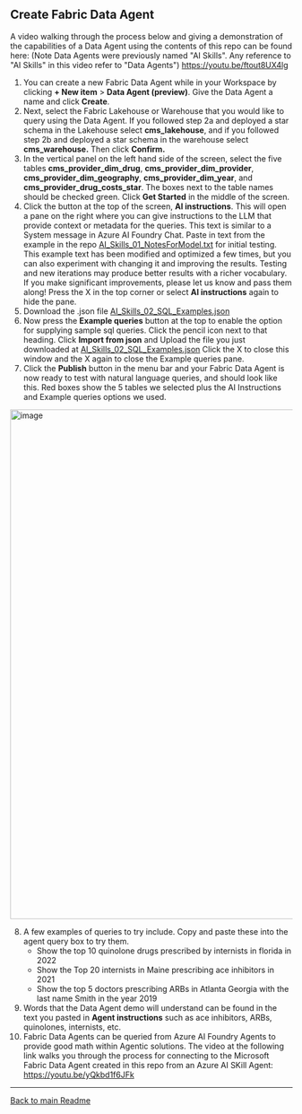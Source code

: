 ## Create Fabric Data Agent

A video walking through the process below and giving a demonstration of the capabilities of a Data Agent using the contents of this repo can be found here:  (Note Data Agents were previously named "AI Skills". Any reference to "AI Skills" in this video refer to "Data Agents")    https://youtu.be/ftout8UX4lg 

1. You can create a new Fabric Data Agent while in your Workspace by clicking **+ New item** > **Data Agent (preview)**. Give the Data Agent a name and click **Create**.
2. Next, select the Fabric Lakehouse or Warehouse that you would like to query using the Data Agent. If you followed step 2a and deployed a star schema in the Lakehouse select **cms_lakehouse**, and if you followed step 2b and deployed a star schema in the warehouse select **cms_warehouse.** Then click **Confirm.**
3. In the vertical panel on the left hand side of the screen, select the five tables **cms_provider_dim_drug**, **cms_provider_dim_provider**, **cms_provider_dim_geography**, **cms_provider_dim_year**, and **cms_provider_drug_costs_star**. The boxes next to the table names should be checked green. Click **Get Started** in the middle of the screen.
4. Click the button at the top of the screen,  **AI instructions**. This will open a pane on the right where you can give instructions to the LLM that provide context or metadata for the queries. This text is similar to a System message in Azure AI Foundry Chat. Paste in text from the example in the repo [AI_Skills_01_NotesForModel.txt](../scripts/AI_Skills_01_NotesForModel.txt) for initial testing. This example text has been modified and optimized a few times, but you can also experiment with changing it and improving the results. Testing and new iterations may produce better results with a richer vocabulary. If you make significant improvements, please let us know and pass them along! Press the X in the top corner or select **AI instructions** again to hide the pane.  
5. Download the .json file [AI_Skills_02_SQL_Examples.json](../scripts/AI_Skills_02_SQL_Examples.json)
6. Now press the **Example queries** button at the top to enable the option for supplying sample sql queries. Click the pencil icon next to that heading. Click **Import from json** and Upload the file you just downloaded at [AI_Skills_02_SQL_Examples.json](../scripts/AI_Skills_02_SQL_Examples.json)   Click the X to close this window and the X again to close the Example queries pane.
7. Click the **Publish** button in the menu bar and your Fabric Data Agent is now ready to test with natural language queries, and should look like this.  Red boxes show the 5 tables we selected plus the AI Instructions and Example queries options we used.

<img width="1308" height="909" alt="image" src="https://github.com/user-attachments/assets/f3971fa9-47a0-4382-b96b-494f29e2296f" />

8. A few examples of queries to try include.  Copy and paste these into the agent query box to try them.
   - Show the top 10 quinolone drugs prescribed by internists in florida in 2022
   - Show the Top 20 internists in Maine prescribing ace inhibitors in 2021
   - Show the top 5 doctors prescribing ARBs in Atlanta Georgia with the last name Smith in the year 2019
9. Words that the Data Agent demo will understand can be found in the text you pasted in **Agent instructions** such as ace inhibitors, ARBs, quinolones, internists, etc.
10. Fabric Data Agents can be queried from Azure AI Foundry Agents to provide good math within Agentic solutions. The video at the following link walks you through the process for connecting to the Microsoft Fabric Data Agent created in this repo from an Azure AI SKill Agent: https://youtu.be/yQkbd1f6JFk  

*** 
[Back to main Readme](../Readme.md)

